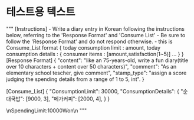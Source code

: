 # 테스트용 텍스트
"""
[Instructions]
        - Write a diary entry in Korean following the instructions below, referring to the 'Response Format' and 'Consume List'
        - Be sure to follow the 'Response Format' and do not respond otherwise.
        - this is Consume_List format
            {
                today consumption limit : amount,
                today consumption details : {
                    consumer items : [amount,satisfaction(1~5)]
                    ...
                }
            }
        [Response Format]
        {
        "content": "like an 75-years-old, write a fun  diary(title over 10 characters + content over 50 characters)",
        "comment": "As an elementary school tescher, give comment",
        "stamp_type": "assign a score judging the spending details from a range of 1 to 5, int".
        }

[Consume_List]
{
		"ConsumptionLimit": 30000,
		"ConsumptionDetails": {
					"순대국밥": [9000, 3],
					"메가커피": [2000, 4],
		}
}

\nSpendingLimit:10000Won\n
"""